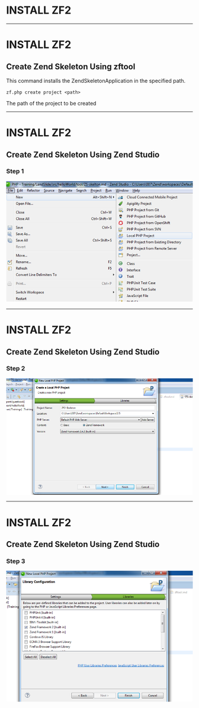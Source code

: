 # INSTALL ZF2

---

# INSTALL ZF2

## Create Zend Skeleton Using zftool 

This command installs the ZendSkeletonApplication in the specified path.
 
	zf.php create project <path>

 <path> The path of the project to be created

---

# INSTALL ZF2

## Create Zend Skeleton Using Zend Studio

### Step 1
![Landscape](../../../img/chooseLocalProject.png)

---

# INSTALL ZF2

## Create Zend Skeleton Using Zend Studio

### Step 2
![Landscape](../../../img/renameProject.png)

---

# INSTALL ZF2

## Create Zend Skeleton Using Zend Studio

### Step 3

![Landscape](../../../img/choosezf2.png)
